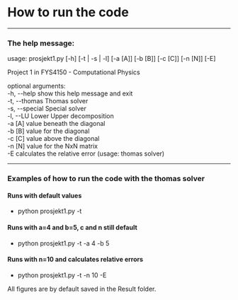 # How to run the code
---------------------

### **The help message:**

usage: prosjekt1.py [-h] [-t | -s | -l] [-a [A]] [-b [B]] [-c [C]] [-n [N]] [-E]

Project 1 in FYS4150 - Computational Physics

optional arguments:  
  -h, --help     show this help message and exit  
  -t, --thomas   Thomas solver  
  -s, --special  Special solver  
  -l, --LU       Lower Upper decomposition  
  -a [A]         value beneath the diagonal  
  -b [B]         value for the diagonal  
  -c [C]         value above the diagonal  
  -n [N]         value for the NxN matrix  
  -E             calculates the relative error (usage: thomas solver)  

--------------------------------------------------------------
### **Examples of how to run the code with the thomas solver**

#### Runs with default values
* python prosjekt1.py -t           

#### Runs with a=4 and b=5, c and n still default
* python prosjekt1.py -t -a 4 -b 5  

#### Runs with n=10 and calculates relative errors
* python prosjekt1.py -t -n 10 -E


All figures are by default saved in the Result folder.
